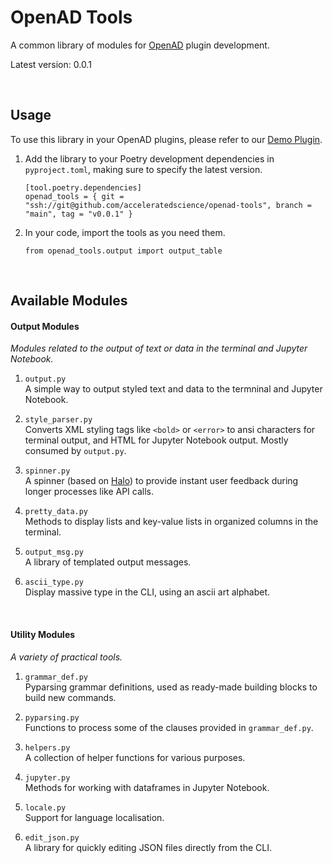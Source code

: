 # OpenAD Tools

A common library of modules for [OpenAD](https://github.com/acceleratedscience/open-ad-toolkit) plugin development.

<!-- When updating version, please also update below under ### Usage -->
Latest version: 0.0.1

<br>

## Usage

To use this library in your OpenAD plugins, please refer to our [Demo Plugin](https://github.com/acceleratedscience/openad-plugin-demo).

1.  Add the library to your Poetry development dependencies in `pyproject.toml`, making sure to specify the latest version.
    <!-- Make sure to update version here -->

        [tool.poetry.dependencies]
        openad_tools = { git = "ssh://git@github.com/acceleratedscience/openad-tools", branch = "main", tag = "v0.0.1" }

1.  In your code, import the tools as you need them.

        from openad_tools.output import output_table

<br>

## Available Modules

#### Output Modules

*Modules related to the output of text or data in the terminal and Jupyter Notebook.*

1.  `output.py`<br>
    A simple way to output styled text and data to the termninal and Jupyter Notebook.

2.  `style_parser.py`<br>
    Converts XML styling tags like `<bold>` or `<error>` to ansi characters for terminal output, and HTML for Jupyter Notebook output. Mostly consumed by `output.py`.

3.  `spinner.py`<br>
    A spinner (based on [Halo](https://pypi.org/project/halo)) to provide instant user feedback during longer processes like API calls.

4.  `pretty_data.py`<br>
    Methods to display lists and key-value lists in organized columns in the terminal.

5.  `output_msg.py`<br>
    A library of templated output messages.

6.  `ascii_type.py`<br>
    Display massive type in the CLI, using an ascii art alphabet.

<br>

#### Utility Modules

*A variety of practical tools.*

1.  `grammar_def.py`<br>
    Pyparsing grammar definitions, used as ready-made building blocks to build new commands.

2.  `pyparsing.py`<br>
    Functions to process some of the clauses provided in `grammar_def.py`.

3.  `helpers.py`<br>
    A collection of helper functions for various purposes.

4.  `jupyter.py`<br>
    Methods for working with dataframes in Jupyter Notebook.

5.  `locale.py`<br>
    Support for language localisation.

6.  `edit_json.py`<br>
    A library for quickly editing JSON files directly from the CLI.


<!--

For maintainers
---------------

Whenever doing changes, please add a new tag with the next version number,
then update this README with the latest version number.

# Adding a tag
git tag -a v1.0.0 -m "Release version 1.0.0"
git push origin v1.0.0

# Removing a tag locally & remotely
git tag -d v1.0.0
git push origin --delete tag v1.0.0

-->